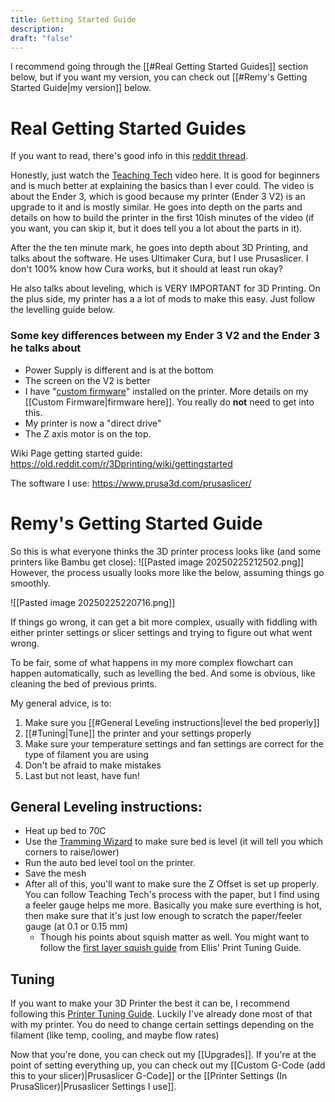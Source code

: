 ```yaml
---
title: Getting Started Guide
description: 
draft: "false"
---
```

I recommend going through the  [[#Real Getting Started Guides]] section below, but if you want my version, you can check out [[#Remy's Getting Started Guide|my version]] below.

# Real Getting Started Guides
If you want to read, there's good info in this [reddit thread](https://old.reddit.com/r/3Dprinting/comments/qhh9ow/getting_started_with_3d_printing/).  

Honestly, just watch the [Teaching Tech](https://www.youtube.com/watch?v=T-Z3GmM20JM) video here. It is good for beginners and is much better at explaining the basics than I ever could.  The video is about the Ender 3, which is good because my printer (Ender 3 V2) is an upgrade to it and is mostly similar. He goes into depth on the parts and details on how to build the printer in the first 10ish minutes of the video (if you want, you can skip it, but it does tell you a lot about the parts in it). 

After the the ten minute mark,  he goes into depth about 3D Printing, and talks about the software. He uses Ultimaker Cura, but I use Prusaslicer. I don't 100% know how Cura works, but it should at least run okay?

He also talks about leveling, which is VERY IMPORTANT for 3D Printing. On the plus side, my printer has a a lot of mods to make this easy. Just follow the levelling guide below.

### Some key differences between my Ender 3 V2 and the Ender 3 he talks about
- Power Supply is different and is at the bottom
- The screen on the V2 is better
- I have "[custom firmware](https://github.com/mriscoc/Ender3V2S1)" installed on the printer. More details on my [[Custom Firmware|firmware here]]. You really do **not** need to get into this.
- My printer is now a "direct drive"
- The Z axis motor is on the top.





Wiki Page getting started guide: https://old.reddit.com/r/3Dprinting/wiki/gettingstarted

The software I use: https://www.prusa3d.com/prusaslicer/






# Remy's Getting Started Guide

So this is what everyone thinks the 3D printer process looks like (and some printers like Bambu get close):
![[Pasted image 20250225212502.png]]
However, the process usually looks more like the below, assuming things go smoothly. 

![[Pasted image 20250225220716.png]]


If things go wrong, it can get a bit more complex, usually with fiddling with either printer settings or slicer settings and trying to figure out what went wrong. 

To be fair, some of what happens in my more complex flowchart can happen automatically, such as levelling the bed. And some is obvious, like cleaning the bed of previous prints.

My general advice, is to:
1. Make sure you [[#General Leveling instructions|level the bed properly]]
2. [[#Tuning|Tune]] the printer and your settings properly
3. Make sure your temperature settings and fan settings are correct for the type of filament you are using
4. Don't be afraid to make mistakes
5. Last but not least, have fun!   

## General Leveling instructions:
- Heat up bed to 70C
- Use the [Tramming Wizard](https://github.com/mriscoc/Ender3V2S1/wiki/Bed-tramming-menu#tramming-wizard) to make sure bed is level (it will tell you which corners to raise/lower)
- Run the auto bed level tool on the printer.
- Save the mesh
- After all of this, you'll want to make sure the Z Offset is set up properly. You can follow Teaching Tech's process with the paper, but I find using a feeler gauge helps me more. Basically you make sure everthing is hot, then make sure that it's just low enough to scratch the paper/feeler gauge (at 0.1 or 0.15 mm)
	- Though his points about squish matter as well. You might want to follow the [first layer squish guide](https://ellis3dp.com/Print-Tuning-Guide/articles/first_layer_squish.html) from Ellis' Print Tuning Guide.


## Tuning
If you want to make your 3D Printer the best it can be, I recommend following this [Printer Tuning Guide](https://ellis3dp.com/Print-Tuning-Guide/). Luckily I've already done most of that with my printer. You do need to change certain settings depending on the filament (like temp, cooling, and maybe flow rates)


Now that you're done, you can check out my [[Upgrades]].
If you're at the point of setting everything up, you can check out my [[Custom G-Code (add this to your slicer)|Prusaslicer G-Code]] or the [[Printer Settings (In PrusaSlicer)|Prusaslicer Settings I use]].
